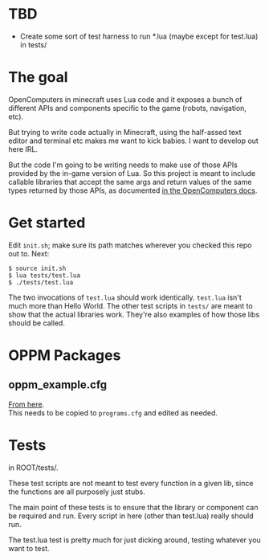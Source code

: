 
# TBD
- Create some sort of test harness to run \*.lua (maybe except for test.lua) in 
  tests/

# The goal
OpenComputers in minecraft uses Lua code and it exposes a bunch of different 
APIs and components specific to the game (robots, navigation, etc).  

But trying to write code actually in Minecraft, using the half-assed text editor 
and terminal etc makes me want to kick babies.  I want to develop out here IRL.

But the code I'm going to be writing needs to make use of those APIs provided by 
the in-game version of Lua.  So this project is meant to include callable 
libraries that accept the same args and return values of the same types returned 
by those APIs, as documented [in the OpenComputers docs](https://ocdoc.cil.li/).

# Get started
Edit `init.sh`; make sure its path matches wherever you checked this repo out 
to.  Next:
```shell
$ source init.sh
$ lua tests/test.lua
$ ./tests/test.lua
```
The two invocations of `test.lua` should work identically.  `test.lua` isn't 
much more than Hello World.  The other test scripts in `tests/` are meant to 
show that the actual libraries work.  They're also examples of how those libs 
should be called.

# OPPM Packages
## oppm_example.cfg
[From 
here](https://github.com/OpenPrograms/Vexatos-Programs/blob/master/oppm/example.cfg).  
This needs to be copied to `programs.cfg` and edited as needed. 

# Tests
in ROOT/tests/.

These test scripts are not meant to test every function in a given lib, since 
the functions are all purposely just stubs.

The main point of these tests is to ensure that the library or component can be 
required and run.  Every script in here (other than test.lua) really should run.

The test.lua test is pretty much for just dicking around, testing whatever you 
want to test.


